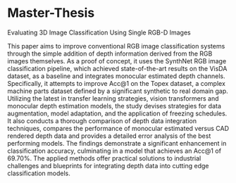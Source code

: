 # Master-Thesis
Evaluating 3D Image Classification Using Single RGB-D Images

This paper aims to improve conventional RGB image classification systems through the simple addition of depth information derived from the RGB images themselves. As a proof of concept, it uses the SynthNet RGB image classification pipeline, which achieved state-of-the-art results on the VisDA dataset, as a baseline and integrates monocular estimated depth channels. Specifically, it attempts to improve Acc@1 on the Topex dataset, a complex machine parts dataset defined by a significant synthetic to real domain gap. Utilizing the latest in transfer learning strategies, vision transformers and monocular depth estimation models, the study devises strategies for data augmentation, model adaptation, and the application of freezing schedules. It also conducts a thorough comparison of depth data integration techniques, compares the performance of monocular estimated versus CAD rendered depth data and provides a detailed error analysis of the best performing models. The findings demonstrate a significant enhancement in classification accuracy, culminating in a model that achieves an Acc@1 of 69.70\%. The applied methods offer practical solutions to industrial challenges and blueprints for integrating depth data into cutting edge classification models.
